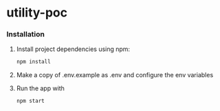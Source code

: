 # utility-poc

### Installation

1. Install project dependencies using npm:

   ```sh
   npm install
   ```

2. Make a copy of .env.example as .env and configure the env variables
3. Run the app with
   ```sh
   npm start
   ```
